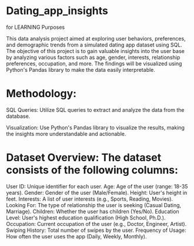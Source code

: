# Dating_app_insights

for LEARNING Purposes

This data analysis project aimed at exploring user behaviors, preferences, and demographic trends from a simulated dating app dataset using SQL. The objective of this project is to gain valuable insights into the user base by analyzing various factors such as age, gender, interests, relationship preferences, occupation, and more. The findings will be visualized using Python's Pandas library to make the data easily interpretable.

# Methodology:

SQL Queries: Utilize SQL queries to extract and analyze the data from the database.

Visualization: Use Python's Pandas library to visualize the results, making the insights more understandable and actionable.


# Dataset Overview: The dataset consists of the following columns:

User ID: Unique identifier for each user.
Age: Age of the user (range: 18-35 years).
Gender: Gender of the user (Male/Female).
Height: User's height in feet.
Interests: A list of user interests (e.g., Sports, Reading, Movies).
Looking For: The type of relationship the user is seeking (Casual Dating, Marriage).
Children: Whether the user has children (Yes/No).
Education Level: User's highest education qualification (High School, Ph.D.).
Occupation: Current occupation of the user (e.g., Doctor, Engineer, Artist).
Swiping History: Total number of swipes by the user.
Frequency of Usage: How often the user uses the app (Daily, Weekly, Monthly).
